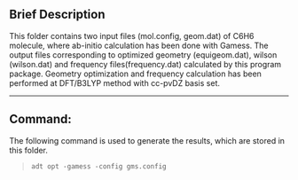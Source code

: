 ## Brief Description


This folder contains two input files (mol.config, geom.dat) of C6H6 molecule, where ab-initio calculation has been done with Gamess. 
The output files corresponding to optimized geometry (equigeom.dat), wilson (wilson.dat) and frequency files(frequency.dat) calculated by this program package. 
Geometry optimization and frequency calculation has been performed at DFT/B3LYP method with cc-pvDZ basis set.

---
## Command:

The following command is used to generate the results, which are stored in this folder.


>`adt opt -gamess -config gms.config`
